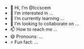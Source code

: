 - 👋 Hi, I’m @Iccscem
- 👀 I’m interested in ...
- 🌱 I’m currently learning ...
- 💞️ I’m looking to collaborate on ...
- 📫 How to reach me ...
- 😄 Pronouns: ...
- ⚡ Fun fact: ...

<!---
Iccscem/Iccscem is a ✨ special ✨ repository because its `README.md` (this file) appears on your GitHub profile.
You can click the Preview link to take a look at your changes.
--->
